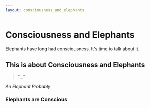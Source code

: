 ```yaml
---
layout: consciousness_and_elephants
---
```



# Consciousness and Elephants

Elephants have long had consciousness. It's time to talk about it.

## This is about Consciousness and Elephants

> "..."
>
_An Elephant Probably_

### Elephants are Conscious